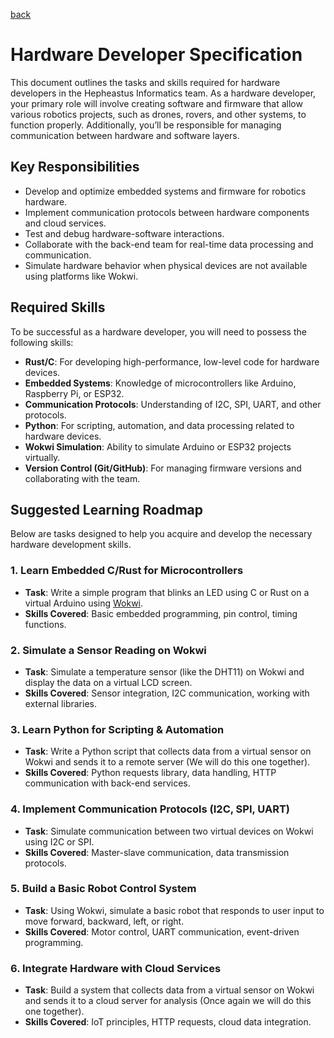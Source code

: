 [back](../Hepheastus_informatics_tasks.md)

# Hardware Developer Specification

This document outlines the tasks and skills required for hardware developers in the Hepheastus Informatics team. As a hardware developer, your primary role will involve creating software and firmware that allow various robotics projects, such as drones, rovers, and other systems, to function properly. Additionally, you’ll be responsible for managing communication between hardware and software layers.

## Key Responsibilities

- Develop and optimize embedded systems and firmware for robotics hardware.
- Implement communication protocols between hardware components and cloud services.
- Test and debug hardware-software interactions.
- Collaborate with the back-end team for real-time data processing and communication.
- Simulate hardware behavior when physical devices are not available using platforms like Wokwi.

## Required Skills

To be successful as a hardware developer, you will need to possess the following skills:

- **Rust/C**: For developing high-performance, low-level code for hardware devices.
- **Embedded Systems**: Knowledge of microcontrollers like Arduino, Raspberry Pi, or ESP32.
- **Communication Protocols**: Understanding of I2C, SPI, UART, and other protocols.
- **Python**: For scripting, automation, and data processing related to hardware devices.
- **Wokwi Simulation**: Ability to simulate Arduino or ESP32 projects virtually.
- **Version Control (Git/GitHub)**: For managing firmware versions and collaborating with the team.

## Suggested Learning Roadmap

Below are tasks designed to help you acquire and develop the necessary hardware development skills.

### 1. Learn Embedded C/Rust for Microcontrollers
   - **Task**: Write a simple program that blinks an LED using C or Rust on a virtual Arduino using [Wokwi](https://wokwi.com/).
   - **Skills Covered**: Basic embedded programming, pin control, timing functions.

### 2. Simulate a Sensor Reading on Wokwi
   - **Task**: Simulate a temperature sensor (like the DHT11) on Wokwi and display the data on a virtual LCD screen.
   - **Skills Covered**: Sensor integration, I2C communication, working with external libraries.

### 3. Learn Python for Scripting & Automation
   - **Task**: Write a Python script that collects data from a virtual sensor on Wokwi and sends it to a remote server (We will do this one together).
   - **Skills Covered**: Python requests library, data handling, HTTP communication with back-end services.

### 4. Implement Communication Protocols (I2C, SPI, UART)
   - **Task**: Simulate communication between two virtual devices on Wokwi using I2C or SPI.
   - **Skills Covered**: Master-slave communication, data transmission protocols.

### 5. Build a Basic Robot Control System
   - **Task**: Using Wokwi, simulate a basic robot that responds to user input to move forward, backward, left, or right.
   - **Skills Covered**: Motor control, UART communication, event-driven programming.

### 6. Integrate Hardware with Cloud Services
   - **Task**: Build a system that collects data from a virtual sensor on Wokwi and sends it to a cloud server for analysis (Once again we will do this one together).
   - **Skills Covered**: IoT principles, HTTP requests, cloud data integration.

